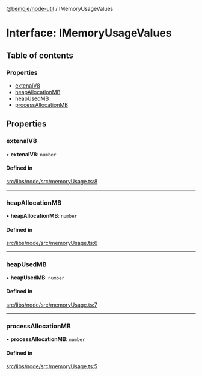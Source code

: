 [@bemoje/node-util](/docs/index.md) / IMemoryUsageValues

# Interface: IMemoryUsageValues

## Table of contents

### Properties

- [extenalV8](/docs/interfaces/IMemoryUsageValues.md#extenalv8)
- [heapAllocationMB](/docs/interfaces/IMemoryUsageValues.md#heapallocationmb)
- [heapUsedMB](/docs/interfaces/IMemoryUsageValues.md#heapusedmb)
- [processAllocationMB](/docs/interfaces/IMemoryUsageValues.md#processallocationmb)

## Properties

### extenalV8

• **extenalV8**: `number`

#### Defined in

[src/libs/node/src/memoryUsage.ts:8](https://github.com/bemoje/bemoje-node-util/blob/ee11909/src/libs/node/src/memoryUsage.ts#L8)

___

### heapAllocationMB

• **heapAllocationMB**: `number`

#### Defined in

[src/libs/node/src/memoryUsage.ts:6](https://github.com/bemoje/bemoje-node-util/blob/ee11909/src/libs/node/src/memoryUsage.ts#L6)

___

### heapUsedMB

• **heapUsedMB**: `number`

#### Defined in

[src/libs/node/src/memoryUsage.ts:7](https://github.com/bemoje/bemoje-node-util/blob/ee11909/src/libs/node/src/memoryUsage.ts#L7)

___

### processAllocationMB

• **processAllocationMB**: `number`

#### Defined in

[src/libs/node/src/memoryUsage.ts:5](https://github.com/bemoje/bemoje-node-util/blob/ee11909/src/libs/node/src/memoryUsage.ts#L5)
